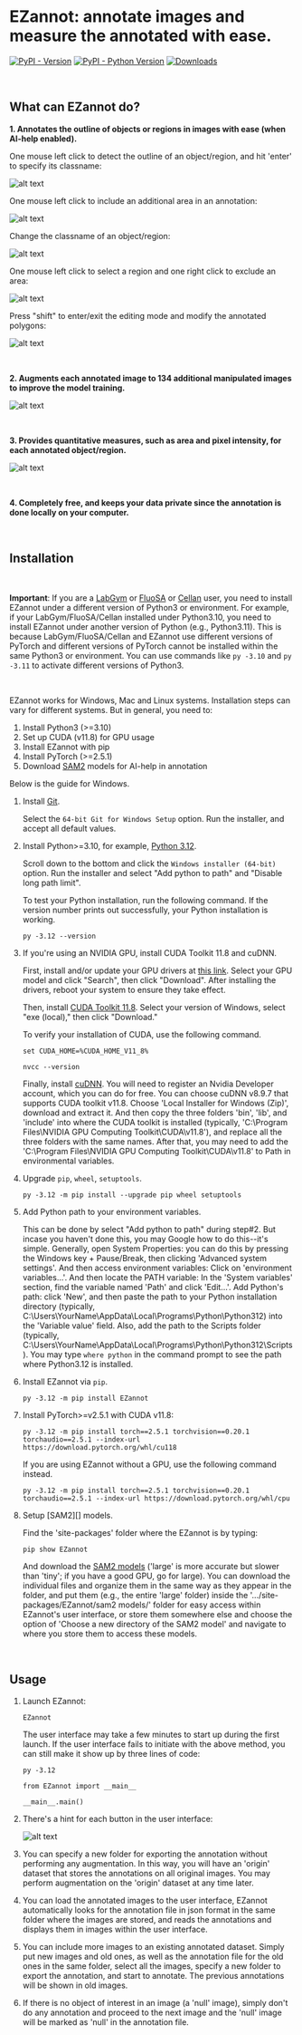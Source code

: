 # EZannot: annotate images and measure the annotated with ease.

[![PyPI - Version](https://img.shields.io/pypi/v/EZannot)](https://pypi.org/project/EZannot/)
[![PyPI - Python Version](https://img.shields.io/pypi/pyversions/EZannot)](https://pypi.org/project/EZannot/)
[![Downloads](https://static.pepy.tech/badge/EZannot)](https://pepy.tech/project/EZannot)

<p>&nbsp;</p>

## What can EZannot do?

**1. Annotates the outline of objects or regions in images with ease (when AI-help enabled).**

   One mouse left click to detect the outline of an object/region, and hit 'enter' to specify its classname:
   
   ![alt text](https://github.com/yujiahu415/EZannot/blob/main/Examples/Left_select.gif?raw=true)

   One mouse left click to include an additional area in an annotation:
   
   ![alt text](https://github.com/yujiahu415/EZannot/blob/main/Examples/Left_include.gif?raw=true)

   Change the classname of an object/region:
   
   ![alt text](https://github.com/yujiahu415/EZannot/blob/main/Examples/Left_change.gif?raw=true)

   One mouse left click to select a region and one right click to exclude an area:
   
   ![alt text](https://github.com/yujiahu415/EZannot/blob/main/Examples/Right_remove.gif?raw=true)

   Press "shift" to enter/exit the editing mode and modify the annotated polygons:

   ![alt text](https://github.com/yujiahu415/EZannot/blob/main/Examples/Shift_modify.gif?raw=true)

<p>&nbsp;</p>

**2. Augments each annotated image to 134 additional manipulated images to improve the model training.**

   ![alt text](https://github.com/yujiahu415/EZannot/blob/main/Examples/Augmentation.png?raw=true)

<p>&nbsp;</p>

**3. Provides quantitative measures, such as area and pixel intensity, for each annotated object/region.**

   ![alt text](https://github.com/yujiahu415/EZannot/blob/main/Examples/Measurements.png?raw=true)

<p>&nbsp;</p>

**4. Completely free, and keeps your data private since the annotation is done locally on your computer.**

<p>&nbsp;</p>

## Installation

<p>&nbsp;</p>

**Important**: If you are a [LabGym](https://github.com/umyelab/LabGym) or [FluoSA](https://github.com/umyelab/FluoSA) or [Cellan](https://github.com/yujiahu415/Cellan) user, you need to install EZannot under a different version of Python3 or environment. For example, if your LabGym/FluoSA/Cellan installed under Python3.10, you need to install EZannot under another version of Python (e.g., Python3.11). This is because LabGym/FluoSA/Cellan and EZannot use different versions of PyTorch and different versions of PyTorch cannot be installed within the same Python3 or environment. You can use commands like `py -3.10` and `py -3.11` to activate different versions of Python3.

<p>&nbsp;</p>

EZannot works for Windows, Mac and Linux systems. Installation steps can vary for different systems. But in general, you need to:
1) Install Python3 (>=3.10)
2) Set up CUDA (v11.8) for GPU usage
3) Install EZannot with pip
4) Install PyTorch (>=2.5.1)
5) Download [SAM2](https://github.com/facebookresearch/sam2) models for AI-help in annotation

Below is the guide for Windows.

1. Install [Git](https://git-scm.com/download/win).

   Select the `64-bit Git for Windows Setup` option. Run the installer, and accept all default values.

2. Install Python>=3.10, for example, [Python 3.12](https://www.python.org/downloads/release/python-31210/).

   Scroll down to the bottom and click the `Windows installer (64-bit)` option. Run the installer and select "Add python to path" and "Disable long path limit".

   To test your Python installation, run the following command. If the version number prints out successfully, your Python installation is working.

   ```pwsh-session
   py -3.12 --version
   ```

3. If you're using an NVIDIA GPU, install CUDA Toolkit 11.8 and cuDNN.

   First, install and/or update your GPU drivers at [this link](https://www.nvidia.com/Download/index.aspx). Select your GPU model and click "Search", then click "Download". After installing the drivers, reboot your system to ensure they take effect.

   Then, install [CUDA Toolkit 11.8](https://developer.nvidia.com/cuda-11-8-0-download-archive?target_os=Windows&target_arch=x86_64). Select your version of Windows, select "exe (local)," then click "Download."

   To verify your installation of CUDA, use the following command.

   ```pwsh-session
   set CUDA_HOME=%CUDA_HOME_V11_8%
   ```
   ```pwsh-session
   nvcc --version
   ```

   Finally, install [cuDNN](https://developer.nvidia.com/rdp/cudnn-archive). You will need to register an Nvidia Developer account, which you can do for free. You can choose cuDNN v8.9.7 that supports CUDA toolkit v11.8. Choose 'Local Installer for Windows (Zip)', download and extract it. And then copy the three folders 'bin', 'lib', and 'include' into where the CUDA toolkit is installed (typically, 'C:\Program Files\NVIDIA GPU Computing Toolkit\CUDA\v11.8\'), and replace all the three folders with the same names. After that, you may need to add the 'C:\Program Files\NVIDIA GPU Computing Toolkit\CUDA\v11.8' to Path in environmental variables.

4. Upgrade `pip`, `wheel`, `setuptools`.
   
   ```pwsh-session
   py -3.12 -m pip install --upgrade pip wheel setuptools
   ```

5. Add Python path to your environment variables.

   This can be done by select "Add python to path" during step#2. But incase you haven't done this, you may Google how to do this--it's simple. Generally, open System Properties: you can do this by pressing the Windows key + Pause/Break, then clicking 'Advanced system settings'. And then access environment variables: Click on 'environment variables...'. And then locate the PATH variable: In the 'System variables' section, find the variable named 'Path' and click 'Edit...'. Add Python's path: click 'New', and then paste the path to your Python installation directory (typically, C:\Users\YourName\AppData\Local\Programs\Python\Python312) into the 'Variable value' field. Also, add the path to the Scripts folder (typically, C:\Users\YourName\AppData\Local\Programs\Python\Python312\Scripts). You may type `where python` in the command prompt to see the path where Python3.12 is installed.

6. Install EZannot via `pip`.
   
   ```pwsh-session
   py -3.12 -m pip install EZannot
   ```

7. Install PyTorch>=v2.5.1 with CUDA v11.8:

   ```pwsh-session
   py -3.12 -m pip install torch==2.5.1 torchvision==0.20.1 torchaudio==2.5.1 --index-url https://download.pytorch.org/whl/cu118
   ```
   
   If you are using EZannot without a GPU, use the following command instead.
   
   ```pwsh-session
   py -3.12 -m pip install torch==2.5.1 torchvision==0.20.1 torchaudio==2.5.1 --index-url https://download.pytorch.org/whl/cpu
   ```
   
8. Setup [SAM2][] models.
 
   Find the 'site-packages' folder where the EZannot is by typing:
   ```pwsh-session
   pip show EZannot
   ```
   And download the [SAM2 models](https://github.com/yujiahu415/EZannot/tree/main/SAM2%20models) ('large' is more accurate but slower than 'tiny'; if you have a good GPU, go for large). You can download the individual files and organize them in the same way as they appear in the folder, and put them (e.g., the entire 'large' folder) inside the '.../site-packages/EZannot/sam2 models/' folder for easy access within EZannot's user interface, or store them somewhere else and choose the option of 'Choose a new directory of the SAM2 model' and navigate to where you store them to access these models.

<p>&nbsp;</p>

## Usage

1. Launch EZannot:

   ```pwsh-session
   EZannot
   ```
   
   The user interface may take a few minutes to start up during the first launch. If the user interface fails to initiate with the above method, you can still make it show up by three lines of code:
   ```pwsh-session
   py -3.12
   ```
   ```pwsh-session
   from EZannot import __main__
   ```
   ```pwsh-session
   __main__.main()
   ```

2. There's a hint for each button in the user interface:

   ![alt text](https://github.com/yujiahu415/EZannot/blob/main/Examples/User_interface.png?raw=true)

3. You can specify a new folder for exporting the annotation without performing any augmentation. In this way, you will have an 'origin' dataset that stores the annotations on all original images. You may perform augmentation on the 'origin' dataset at any time later.

4. You can load the annotated images to the user interface, EZannot automatically looks for the annotation file in json format in the same folder where the images are stored, and reads the annotations and displays them in images within the user interface.

5. You can include more images to an existing annotated dataset. Simply put new images and old ones, as well as the annotation file for the old ones in the same folder, select all the images, specify a new folder to export the annotation, and start to annotate. The previous annotations will be shown in old images.
   
6. If there is no object of interest in an image (a 'null' image), simply don't do any annotation and proceed to the next image and the 'null' image will be marked as 'null' in the annotation file.

